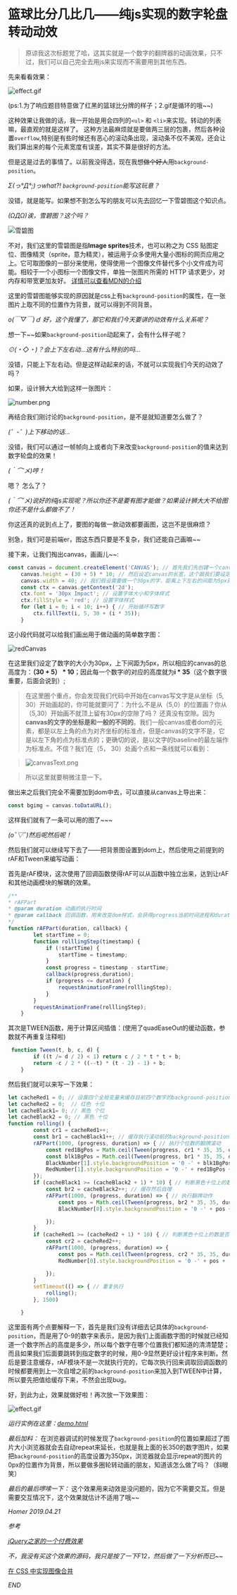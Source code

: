 # 篮球比分几比几——纯js实现的数字轮盘转动动效

> 原谅我这次标题党了哈，这其实就是一个数字的翻牌器的动画效果，只不过，我们可以自己完全去用js来实现而不需要用到其他东西。

先来看看效果：

![effect.gif](./img/rolling.gif)

(ps:1.为了响应题目特意做了红黑的篮球比分牌的样子；2.gif是循环的哦~~)

这种效果让我做的话，我一开始是用会四列的`<ul>` 和 `<li>`来实现。转动的列表嘛，最直观的就是这样了。
这种方法最麻烦就是要做两三层的包裹，然后各种设置`overflow`,特别是有些时候还有恶心的滚动条出现，滚动条不仅不美观，还会让我们算出来的每个元素宽度有误差，其实不算是很好的方法。

但是这是过去的事情了。以前我没得选，现在我想~~做个好人~~用`background-position`。

*Σ(っ°Д°;)っwhat?! `background-position`能写这玩意？*

没错，就是能写。如果想不到怎么写的朋友可以先去回忆一下雪碧图这个知识点。

*(ΩДΩ)诶，雪碧图？这个吗？*

![雪碧图](./img/th.jpg)

不对，我们这里的雪碧图是指**Image sprites**技术，也可以称之为 CSS 贴图定位、图像精灵（sprite，意为精灵），被运用于众多使用大量小图标的网页应用之上。它可取图像的一部分来使用，使得使用一个图像文件替代多个小文件成为可能。相较于一个小图标一个图像文件，单独一张图片所需的 HTTP 请求更少，对内存和带宽更加友好。
[详情可以查看MDN的介绍](https://developer.mozilla.org/zh-CN/docs/Web/Guide/CSS/CSS_Image_Sprites)

这里的雪碧图能够实现的原因就是css上有`background-position`的属性，在一张图片上取不同的位置作为背景，就可以得到不同背景。

*o(￣▽￣)ｄ 好，这个我懂了，那它和我们今天要讲的动效有什么关系呢？*

想一下~~如果`background-position`动起来了，会有什么样子呢？

*⊙(・◇・)？会上下左右动...这有什么特别的吗...*

没错，只能上下左右动。但是这样动起来的话，不就可以实现我们今天的动效了吗？

如果，设计狮大大给到这样一张图片：

![number.png](./img/number1.png)

再结合我们刚讨论的`background-position`，是不是就知道要怎么做了？

*(゜-゜)上下移动的话...*

没错，我们可以通过一帧帧向上或者向下来改变`background-position`的值来达到数字轮盘的效果！


*(｀⌒´メ)哼！*

嗯？ 怎么了？

*(｀⌒´メ)说好的纯js实现呢？所以你还不是要有图才能做？如果设计狮大大不给图你还不是什么都做不了！*

你这还真的说到点上了，要图的每做一款动效都要画图，这岂不是很麻烦？

别急，我们可是前端er，图这东西只要是不复杂，我们还能自己画嘛~~

接下来，让我们掏出canvas，画画儿~~:

```javascript
const canvas = document.createElement('CANVAS'); // 首先我们先创建一个canvas
    canvas.height = (30 + 5) * 10; // 然后设定canvas的长宽，这个跟我们要设定的字体有关 
    canvas.width = 40; // 我们假设需要做一个30px的字，距离上下左右的间距为5px的图
    const ctx = canvas.getContext('2d');
    ctx.font = '30px Impact'; // 设置字体大小和字体样式
    ctx.fillStyle = 'red'; // 设置字体样式
    for (let i = 0; i < 10; i++) { // 开始循环写数字
        ctx.fillText(i, 5, 30 + (i * 35));
    }
```

这小段代码就可以给我们画出用于做动画的简单数字图： 

![redCanvas](./img/canvasRed.png)

在这里我们设定了数字的大小为30px，上下间距为5px，所以相应的canvas的总高度为：**（30 + 5） * 10**；因此每一个数字i的对应的高度就为**i * 35**（这个数字很重要，后面会说到）;

>  在这里圈个重点，你会发现我们代码中开始在canvas写文字是从坐标（5, 30）开始画起的，你可能就要问了：为什么不是从（5,0）的位置画？你从（5,30）开始画不就顶上留有30px的空隙了吗？
还真没有空隙。因为**canvas的文字的坐标是和一般的不同的**。我们一般canvas或者dom的元素，都是以左上角的点为对齐坐标的标准点，但是canvas的文字不是，它是以左下角的点为标准点的；更确切的说，是以文字的baseline的最左端作为标准点。不信？我们在（5， 30）处画个点和一条线就可以看到：


>![canvasText.png](./img/canvasText.png)

> 所以这里就要稍微注意一下。

做出来之后我们完全不需要加到dom中去，可以直接从canvas上导出来：
```javascript
const bgimg = canvas.toDataURL();
```
这样我们就有了一条可以用的图了~~~

*(oﾟ▽ﾟ)然后呢然后呢！*

然后我们就可以继续写下去了——把背景图设置到dom上，然后使用之前提到的rAF和Tween来编写动画：

首先是rAF模块，这次使用了回调函数使得rAF可以从函数中独立出来，达到让rAF和其他动画模块的解耦的效果。
```javascript
/**
* rAFPart
* @param duration 动画的执行时间
* @param callback 回调函数，用来改变dom样式，会获得progress当前时间进程和duration动画执行作为参数，方便调用TWEEN
*/
function rAFPart(duration, callback) {
        let startTime = 0;
        function rolllingStep(timestamp) {
            if (!startTime) {
                startTime = timestamp;
            }
            const progress = timestamp - startTime;
            callback(progress,duration);
            if (progress <= duration) {
                requestAnimationFrame(rolllingStep);
            }
        }
        requestAnimationFrame(rolllingStep);
    }
```

其次是TWEEN函数，用于计算区间插值：(使用了quadEaseOut的缓动函数，参数就不再重复注释啦)
```javascript
 function Tween(t, b, c, d) {
        if ((t /= d / 2) < 1) return c / 2 * t * t + b;
        return -c / 2 * ((--t) * (t - 2) - 1) + b;
    }
```

然后我们就可以来写一下效果：

```javascript
let cacheRed1 = 0; // 设置四个全局变量来缓存目前四个数字的background-position，这个是红色的个位数
let cacheRed2 = 0;  // 红色 十位
let cacheBlack1= 0; // 黑色 个位
let cacheBlack2 = 0; // 黑色 十位
function rolling() {
        const cr1 = cacheRed1++;
        const br1 = cacheBlack1++; // 缓存执行滚动前的background-position数据
        rAFPart(1000, (progress, duration) => { // 执行个位数的翻牌滚动
            const red1BgPos = Math.ceil(Tween(progress, cr1 * 35, 35, duration).toFixed(2));
            const blk1BgPos = Math.ceil(Tween(progress, br1 * 35, 35, duration).toFixed(2));
            BlackNumber[1].style.backgroundPosition = '0 -' + blk1BgPos + 'px';
            RedNumber[1].style.backgroundPosition = '0 -' + red1BgPos + 'px';
        });
        if (cacheBlack1 >= (cacheBlack2 + 1) * 10) { // 判断黑色十位上的数是否需要翻牌
            const br2 = cacheBlack2++; // 缓存然后自增
            rAFPart(1000, (progress, duration) => { // 执行翻牌动作
                const pos = Math.ceil(Tween(progress, br2 * 35, 35, duration).toFixed(2));
                BlackNumber[0].style.backgroundPosition = '0 -' + pos + 'px';

            });
        }
        if (cacheRed1 >= (cacheRed2 + 1) * 10) { // 判断黑色十位上的数是否需要翻牌
            const cr2 = cacheRed2++;
            rAFPart(1000, (progress, duration) => {
                const pos = Math.ceil(Tween(progress, cr2 * 35, 35, duration).toFixed(2));
                RedNumber[0].style.backgroundPosition = '0 -' + pos + 'px';

            });
        }
        setTimeout(() => { // 重复执行
            rolling();
        }, 1500)

    }
```

这里面有两个点要解释一下，首先是我们没有详细去记具体的`background-position`，而是用了0-9的数字来表示，是因为我们上面画数字图的时候就已经知道一个数字所占的高度是多少，所以每个数字在哪个位置我们都知道的清清楚楚；而且如果我们后面要跳转到指定数字的时候，用0-9显然更好设计程序来判断。然后是要注意缓存，rAF模块不是一次就执行完的，它每次执行回来调取回调函数的时候都要用到上一次自增之前的`background-position`来加入到TWEEN中计算，所以要先把值给缓存下来，不然会出现bug。

好，到此为止，效果就做好啦！再次放一下效果图：

![effect.gif](./img/rolling.gif)

*运行实例在这里：[demo.html](./demo.html)*

*最后加料：* 在浏览器调试的时候发现了`background-position`的位置如果超过了图片大小浏览器就会去自动repeat来延长，也就是我上面的长350的数字图片，如果把`background-position`的高度设置为350px，浏览器就会显示repeat的图片的0px的位置作为背景，所以要做多圈轮转动画的朋友，知道该怎么做了吗？（斜眼笑）

*最后的最后啰嗦一下：* 这个效果用来动效是没问题的，因为它不需要交互。但是需要交互情况下，这个效果就估计不适用了哦~~

*Homer 2019.04.21*

*参考* 

[*jQuery之家的一个付费效果*](http://www.jq22.com/jquery-info15989)

*不，我没有买这个效果的源码，我只是按了一下F12，然后做了一下分析而已~~*


[在 CSS 中实现图像合并](https://developer.mozilla.org/zh-CN/docs/Web/Guide/CSS/CSS_Image_Sprites)

*END*
